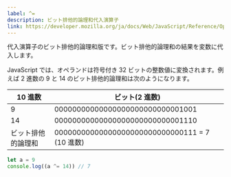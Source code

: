 ```yaml
---
label: ^=
description: ビット排他的論理和代入演算子
link: https://developer.mozilla.org/ja/docs/Web/JavaScript/Reference/Operators/Bitwise_XOR_assignment
---
```


代入演算子のビット排他的論理和版です。ビット排他的論理和の結果を変数に代入します。

JavaScript では、オペランドは符号付き 32 ビットの整数値に変換されます。例えば 2 進数の 9 と 14 のビット排他的論理和は次のようになります。

| 10 進数            | ビット(2 進数)                                 |
| ------------------ | ---------------------------------------------- |
| 9                  | 00000000000000000000000000001001               |
| 14                 | 00000000000000000000000000001110               |
| ビット排他的論理和 | 00000000000000000000000000000111 = 7 (10 進数) |

```typescript
let a = 9
console.log((a ^= 14)) // 7
```
